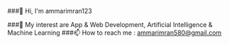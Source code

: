###👋 Hi, I'm ammarimran123

###👀 My interest are App & Web Development, Artificial Intelligence & Machine Learning
###📫 How to reach me : ammarimran580@gmail.com



<!--
**ammarimran123/ammarimran123** is a ✨ _special_ ✨ repository because its `README.md` (this file) appears on your GitHub profile.

Here are some ideas to get you started:

- 🔭 I’m currently working on ...
- 🌱 I’m currently learning ...
- 👯 I’m looking to collaborate on ...
- 🤔 I’m looking for help with ...
- 💬 Ask me about ...
- 📫 How to reach me: ...
- 😄 Pronouns: ...
- ⚡ Fun fact: ...
-->

